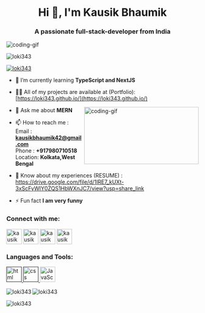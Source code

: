 <h1 align="center">Hi 👋, I'm Kausik Bhaumik</h1>
<h3 align="center">A passionate full-stack-developer from India</h3>

<img src="https://camo.githubusercontent.com/ba9f3bd30647e352a3f5e1e45eb45c6ec7bad6155cd16aaedf4a426738da0ca5/68747470733a2f2f696e646f616e616c79746963612e636f6d2f7374617469632f696d616765732f62616e6e6572722e676966" alt="coding-gif"/>

<p align="left"> <img src="https://komarev.com/ghpvc/?username=loki343&label=Profile%20views&color=0e75b6&style=flat" alt="loki343" /> </p>
<p align="left"> <a href="https://github.com/ryo-ma/github-profile-trophy"><img src="https://github-profile-trophy.vercel.app/?username=loki343" alt="loki343" /></a> </p>



- 🌱 I’m currently learning **TypeScript and NextJS**

- 👨‍💻 All of my projects are available at (Portfolio): [https://loki343.github.io/](https://loki343.github.io/)

<img align="right" width="300" height="150" src="https://www.lambdatest.com/resources/images/news24.gif" alt="coding-gif"/>

- 💬 Ask me about **MERN**

- 📫 How to reach me : <br/>
  Email : **kausikbhaumik42@gmail.com**<br/>
  Phone : **+917980710518**<br/>
  Location: **Kolkata,West Bengal**<br/>

- 📄 Know about my experiences (RESUME) : https://drive.google.com/file/d/1lRE7_kUXt-3xScFyWIY0ZQS1HbWXnJC7/view?usp=share_link

- ⚡ Fun fact **I am very funny**

<h3 align="left">Connect with me:</h3>
<p align="left">
<a href="https://www.facebook.com/profile.php?id=100006364819489" target="_blank"><img align="center" src="https://cdn-icons-png.flaticon.com/128/733/733547.png" alt="kausik bhaumik" height="40" width="40" /></a>
  <a href="https://api.whatsapp.com/send/?phone=917980710518&text&type=phone_number&app_absent=0" target="blank"><img align="center" src="https://cdn-icons-png.flaticon.com/128/2504/2504957.png" alt="kausik bhaumik" height="40" width="40" /></a>
<a href="https://www.linkedin.com/in/kausik-bhaumik-617179229/" target="blank"><img align="center" src="https://cdn-icons-png.flaticon.com/128/3536/3536505.png" alt="kausik bhaumik" height="40" width="40" /></a>
<a href="https://www.instagram.com/kausik.bhaumik/" target="blank"><img align="center" src="https://cdn-icons-png.flaticon.com/128/1409/1409946.png" alt="kausik bhaumik" height="40" width="40" /></a>
</p>

<h3 align="left">Languages and Tools:</h3>
<p align="left"> 
  <a href="" target="_blank" rel="noreferrer"> 
    <img src="https://cdn-icons-png.flaticon.com/128/1051/1051277.png" alt="html" width="40" height="40"/> 
  </a> 
  <a href="" target="_blank" rel="noreferrer"> 
    <img src="https://cdn-icons-png.flaticon.com/128/732/732190.png" alt="css" width="40" height="40"/> 
  </a> 
  <a href="https://www.w3schools.com/css/" target="_blank" rel="noreferrer"> 
    <img src="https://cdn-icons-png.flaticon.com/128/5968/5968292.png" alt="JavaScript" width="40" height="40"/>
  </a>
</p>

<p><img align="left" src="https://github-readme-stats.vercel.app/api/top-langs?username=loki343&show_icons=true&locale=en&layout=compact" alt="loki343" /></p>

<p><img align="center" src="https://github-readme-stats.vercel.app/api?username=loki343&show_icons=true&locale=en" alt="loki343" /></p>

<p><img align="center" src="https://github-readme-streak-stats.herokuapp.com/?user=loki343&" alt="loki343" /></p>

